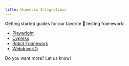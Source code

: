 ```yaml
---
title: Wopee.io Integrations
---
```


Getting started guides for our favorite 🥰 testing framework:

<div class="grid cards" markdown>

- [Playwright](/integrations/playwright/01-getting-started)
- [Cypress](/integrations/cypress/01-getting-started)
- [Robot Framework](/integrations/robot-framework/01-getting-started)
- [WebdriverIO](/integrations/WebdriverIO/01-getting-started)

</div>

Do you want more? Let us know!
